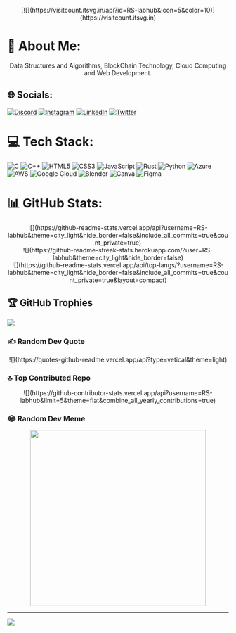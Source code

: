 <p align='center'>
[![](https://visitcount.itsvg.in/api?id=RS-labhub&icon=5&color=10)](https://visitcount.itsvg.in)
</p>

# 💫 About Me:

<p align='center'>
Data Structures and Algorithms, BlockChain Technology, Cloud Computing and Web Development.
</p>

## 🌐 Socials:
[![Discord](https://img.shields.io/badge/Discord-%237289DA.svg?logo=discord&logoColor=white)](https://discord.gg/rohansrma) [![Instagram](https://img.shields.io/badge/Instagram-%23E4405F.svg?logo=Instagram&logoColor=white)](https://instagram.com/r_rohan__._) [![LinkedIn](https://img.shields.io/badge/LinkedIn-%230077B5.svg?logo=linkedin&logoColor=white)](https://linkedin.com/in/https://www.linkedin.com/in/rohan-sharma-9386rs) [![Twitter](https://img.shields.io/badge/Twitter-%231DA1F2.svg?logo=Twitter&logoColor=white)](https://twitter.com/https://twitter.com/rrs00179) 

# 💻 Tech Stack:
![C](https://img.shields.io/badge/c-%2300599C.svg?style=flat&logo=c&logoColor=white) ![C++](https://img.shields.io/badge/c++-%2300599C.svg?style=flat&logo=c%2B%2B&logoColor=white) ![HTML5](https://img.shields.io/badge/html5-%23E34F26.svg?style=flat&logo=html5&logoColor=white) ![CSS3](https://img.shields.io/badge/css3-%231572B6.svg?style=flat&logo=css3&logoColor=white) ![JavaScript](https://img.shields.io/badge/javascript-%23323330.svg?style=flat&logo=javascript&logoColor=%23F7DF1E) ![Rust](https://img.shields.io/badge/rust-%23000000.svg?style=flat&logo=rust&logoColor=white) ![Python](https://img.shields.io/badge/python-3670A0?style=flat&logo=python&logoColor=ffdd54) ![Azure](https://img.shields.io/badge/azure-%230072C6.svg?style=flat&logo=microsoftazure&logoColor=white) ![AWS](https://img.shields.io/badge/AWS-%23FF9900.svg?style=flat&logo=amazon-aws&logoColor=white) ![Google Cloud](https://img.shields.io/badge/GoogleCloud-%234285F4.svg?style=flat&logo=google-cloud&logoColor=white) ![Blender](https://img.shields.io/badge/blender-%23F5792A.svg?style=flat&logo=blender&logoColor=white) ![Canva](https://img.shields.io/badge/Canva-%2300C4CC.svg?style=flat&logo=Canva&logoColor=white) ![Figma](https://img.shields.io/badge/figma-%23F24E1E.svg?style=flat&logo=figma&logoColor=white)
# 📊 GitHub Stats:

<p align='center'>
![](https://github-readme-stats.vercel.app/api?username=RS-labhub&theme=city_light&hide_border=false&include_all_commits=true&count_private=true)<br/>
![](https://github-readme-streak-stats.herokuapp.com/?user=RS-labhub&theme=city_light&hide_border=false)<br/>
![](https://github-readme-stats.vercel.app/api/top-langs/?username=RS-labhub&theme=city_light&hide_border=false&include_all_commits=true&count_private=true&layout=compact)
</p>

## 🏆 GitHub Trophies
![](https://github-profile-trophy.vercel.app/?username=RS-labhub&theme=flat&no-frame=false&no-bg=false&margin-w=4)

### ✍️ Random Dev Quote
<p align='center'>
![](https://quotes-github-readme.vercel.app/api?type=vetical&theme=light)
</p>

### 🔝 Top Contributed Repo
<p align='center'>
![](https://github-contributor-stats.vercel.app/api?username=RS-labhub&limit=5&theme=flat&combine_all_yearly_contributions=true)
</p>

### 😂 Random Dev Meme
<p align='center'>
<img src='https://randommeme-five.vercel.app/' style="height: 400px;"/>
</p>

---
[![](https://visitcount.itsvg.in/api?id=RS-labhub&icon=5&color=10)](https://visitcount.itsvg.in)
